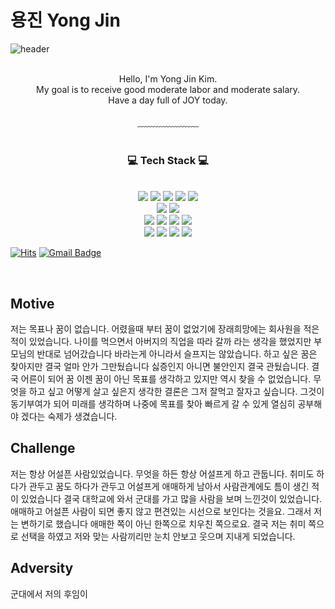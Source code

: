 # 용진 Yong Jin
![header](https://capsule-render.vercel.app/api?type=waving&&color=gradient&height=100&section=header&fontSize=90)
<div align = "center">
<br/>
Hello, I'm Yong Jin Kim.<br/>
My goal is to receive good moderate labor and moderate salary.<br/>
Have a day full of JOY today.
<br/><br/>
﹏﹏﹏﹏﹏﹏﹏
<br/><br/>
 
<h3>💻 Tech Stack 💻</h3>

<br/>

<img src="https://img.shields.io/badge/Python-3776AB?style=flat-square&logo=Python&logoColor=white"/>
<img src="https://img.shields.io/badge/C-A8B9CC?style=flat-square&logo=C&logoColor=white"/>

<img src="https://img.shields.io/badge/HTML-E34F26?style=flat-square&logo=HTML5&logoColor=white"/>
<img src="https://img.shields.io/badge/CSS-1572B6?style=flat-square&logo=CSS3&logoColor=white"/>
<img src="https://img.shields.io/badge/JavaScript-F7DF1E?style=flat-square&logo=JavaScript&logoColor=white"/><br>
<img src="https://img.shields.io/badge/Vue.js-4FC08D?style=flat-square&logo=Vue.js&logoColor=white"/>
<img src="https://img.shields.io/badge/JavaScript-F7DF1E?style=flat-square&logo=JavaScript&logoColor=white"/>
<br>
<img src="https://img.shields.io/badge/Vue-4FC08D?style=flat-square&logo=Vue.js&logoColor=white"/>
<img src="https://img.shields.io/badge/React-61DAFB?style=flat-square&logo=React&logoColor=white"/>
<img src="https://img.shields.io/badge/Redux-764ABC?style=flat-square&logo=Redux&logoColor=white"/>
<img src="https://img.shields.io/badge/Django-092E20?style=flat-square&logo=Django&logoColor=white"/>
<br>
<img src="https://img.shields.io/badge/Arduino-00979D?style=flat-square&logo=Arduino&logoColor=white"/>
<img src="https://img.shields.io/badge/Git-F05032?style=flat-square&logo=Git&logoColor=white"/>
 <img src="https://img.shields.io/badge/Python-3776AB?style=flat-square&logo=Python&logoColor=white"/>
<img src="https://img.shields.io/badge/C-A8B9CC?style=flat-square&logo=C&logoColor=white"/>

</div>


[![Hits](https://hits.seeyoufarm.com/api/count/incr/badge.svg?url=https%3A%2F%2Fgithub.com%2Fchajuhui123&count_bg=%23FFD5D5&title_bg=%23FF7575&icon=&icon_color=%23E7E7E7&title=VISIT&edge_flat=false)](https://hits.seeyoufarm.com)
[![Gmail Badge](https://img.shields.io/badge/Gmail-d14836?style=flat-square&logo=Gmail&logoColor=white&link=mailto:asasc6229@gmail.com)](mailto:asasc6229@gmail.com)

<br>

## Motive
저는 목표나 꿈이 없습니다. 어렸을때 부터 꿈이 없었기에 장래희망에는 회사원을 적은적이 있었습니다. </div>
나이를 먹으면서 아버지의 직업을 따라 갈까 라는 생각을 했었지만 부모님의 반대로 넘어갔습니다 바라는게 아니라서 슬프지는 않았습니다. </div>
하고 싶은 꿈은 찾아지만 결국 얼마 안가 그만뒀습니다 싫증인지 아니면 불안인지 결국 관뒀습니다. </div> 
결국 어른이 되어 꿈 이젠 꿈이 아닌 목표를 생각하고 있지만 역시 찾을 수 없었습니다. 무엇을 하고 싶고 어떻게 살고 싶은지 </div>
생각한 결론은 그저 잘먹고 잘자고 싶습니다. 그것이 동기부여가 되어 미래를 생각하며 나중에 목표를 찾아 빠르게 갈 수 있게 열심히 공부해야 겠다는 숙제가 생겼습니다. </div>

## Challenge
저는 항상 어설픈 사람있었습니다. 무엇을 하든 항상 어설프게 하고 관둡니다.  </div>
취미도 하다가 관두고 꿈도 하다가 관두고 어설프게 애매하게 남아서 사람관계에도 틈이 생긴 적이 있었습니다  </div>
결국 대학교에 와서 군대를 가고 많을 사람을 보며 느낀것이 있었습니다.  </div>
애매하고 어설픈 사람이 되면 좋지 않고 편견있는 시선으로 보인다는 것을요.  </div>
그래서 저는 변하기로 했습니다 애매한 쪽이 아닌 한쪽으로 치우친 쪽으로요.  </div>
결국 저는 취미 쪽으로 선택을 하였고 저와 맞는 사람끼리만 눈치 안보고 웃으며 지내게 되었습니다.  </div>

## Adversity
군대에서 저의 후임이 


